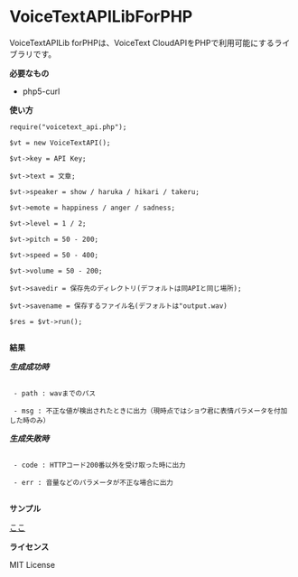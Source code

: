 VoiceTextAPILibForPHP
=====================

VoiceTextAPILib forPHPは、VoiceText CloudAPIをPHPで利用可能にするライブラリです。

**必要なもの**
 - php5-curl

**使い方**

```
require("voicetext_api.php");

$vt = new VoiceTextAPI();

$vt->key = API Key;

$vt->text = 文章;

$vt->speaker = show / haruka / hikari / takeru;

$vt->emote = happiness / anger / sadness;

$vt->level = 1 / 2;

$vt->pitch = 50 - 200;

$vt->speed = 50 - 400;

$vt->volume = 50 - 200;

$vt->savedir = 保存先のディレクトリ(デフォルトは同APIと同じ場所);

$vt->savename = 保存するファイル名(デフォルトは"output.wav)

$res = $vt->run();


```

**結果**

***生成成功時***

```

 - path : wavまでのパス

 - msg : 不正な値が検出されたときに出力（現時点ではショウ君に表情パラメータを付加した時のみ）

```

***生成失敗時***

```

 - code : HTTPコード200番以外を受け取った時に出力

 - err : 音量などのパラメータが不正な場合に出力


```

**サンプル**

[ここ](http://github.marbleritz.info/VoiceTextWebAPILibForPHP/)

**ライセンス**

MIT License